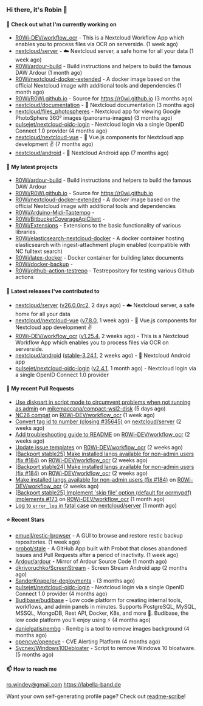 ### Hi there, it's Robin 👋

#### 👷 Check out what I'm currently working on

- [R0Wi-DEV/workflow_ocr](https://github.com/R0Wi-DEV/workflow_ocr) - This is a Nextcloud Workflow App which enables you to process files via OCR on serverside. (1 week ago)
- [nextcloud/server](https://github.com/nextcloud/server) - ☁️ Nextcloud server, a safe home for all your data (1 week ago)
- [R0Wi/ardour-build](https://github.com/R0Wi/ardour-build) - Build instructions and helpers to build the famous DAW Ardour (1 month ago)
- [R0Wi/nextcloud-docker-extended](https://github.com/R0Wi/nextcloud-docker-extended) - A docker image based on the official Nextcloud image with additional tools and dependencies (1 month ago)
- [R0Wi/R0Wi.github.io](https://github.com/R0Wi/R0Wi.github.io) - Source for https://r0wi.github.io (3 months ago)
- [nextcloud/documentation](https://github.com/nextcloud/documentation) - 📘 Nextcloud documentation (3 months ago)
- [nextcloud/files_photospheres](https://github.com/nextcloud/files_photospheres) - Nextcloud app for viewing Google PhotoSphere 360° images (panorama-images) (3 months ago)
- [pulsejet/nextcloud-oidc-login](https://github.com/pulsejet/nextcloud-oidc-login) - Nextcloud login via a single OpenID Connect 1.0 provider (4 months ago)
- [nextcloud/nextcloud-vue](https://github.com/nextcloud/nextcloud-vue) - 🍱 Vue.js components for Nextcloud app development  ✌ (7 months ago)
- [nextcloud/android](https://github.com/nextcloud/android) - 📱 Nextcloud Android app (7 months ago)

#### 🌱 My latest projects

- [R0Wi/ardour-build](https://github.com/R0Wi/ardour-build) - Build instructions and helpers to build the famous DAW Ardour
- [R0Wi/R0Wi.github.io](https://github.com/R0Wi/R0Wi.github.io) - Source for https://r0wi.github.io
- [R0Wi/nextcloud-docker-extended](https://github.com/R0Wi/nextcloud-docker-extended) - A docker image based on the official Nextcloud image with additional tools and dependencies
- [R0Wi/Arduino-Midi-Taptempo](https://github.com/R0Wi/Arduino-Midi-Taptempo) - 
- [R0Wi/BitbucketCoverageApiClient](https://github.com/R0Wi/BitbucketCoverageApiClient) - 
- [R0Wi/Extensions](https://github.com/R0Wi/Extensions) - Extensions to the basic functionality of various libraries.
- [R0Wi/elasticsearch-nextcloud-docker](https://github.com/R0Wi/elasticsearch-nextcloud-docker) - A docker container hosting elasticsearch with ingest-attachment plugin enabled (compatible with NC fulltext search)
- [R0Wi/latex-docker](https://github.com/R0Wi/latex-docker) - Docker container for building latex documents
- [R0Wi/docker-backup](https://github.com/R0Wi/docker-backup) - 
- [R0Wi/github-action-testrepo](https://github.com/R0Wi/github-action-testrepo) - Testrepository for testing various Github actions

#### 🔭 Latest releases I've contributed to

- [nextcloud/server](https://github.com/nextcloud/server) ([v26.0.0rc2](https://github.com/nextcloud/server/releases/tag/v26.0.0rc2), 2 days ago) - ☁️ Nextcloud server, a safe home for all your data
- [nextcloud/nextcloud-vue](https://github.com/nextcloud/nextcloud-vue) ([v7.8.0](https://github.com/nextcloud/nextcloud-vue/releases/tag/v7.8.0), 1 week ago) - 🍱 Vue.js components for Nextcloud app development  ✌
- [R0Wi-DEV/workflow_ocr](https://github.com/R0Wi-DEV/workflow_ocr) ([v1.25.4](https://github.com/R0Wi-DEV/workflow_ocr/releases/tag/v1.25.4), 2 weeks ago) - This is a Nextcloud Workflow App which enables you to process files via OCR on serverside.
- [nextcloud/android](https://github.com/nextcloud/android) ([stable-3.24.1](https://github.com/nextcloud/android/releases/tag/stable-3.24.1), 2 weeks ago) - 📱 Nextcloud Android app
- [pulsejet/nextcloud-oidc-login](https://github.com/pulsejet/nextcloud-oidc-login) ([v2.4.1](https://github.com/pulsejet/nextcloud-oidc-login/releases/tag/v2.4.1), 1 month ago) - Nextcloud login via a single OpenID Connect 1.0 provider

#### 🔨 My recent Pull Requests

- [Use diskpart in script mode to circumvent problems when not running as admin](https://github.com/mikemaccana/compact-wsl2-disk/pull/12) on [mikemaccana/compact-wsl2-disk](https://github.com/mikemaccana/compact-wsl2-disk) (5 days ago)
- [NC26 compat](https://github.com/R0Wi-DEV/workflow_ocr/pull/192) on [R0Wi-DEV/workflow_ocr](https://github.com/R0Wi-DEV/workflow_ocr) (1 week ago)
- [Convert tag id to number (closing #35645)](https://github.com/nextcloud/server/pull/36866) on [nextcloud/server](https://github.com/nextcloud/server) (2 weeks ago)
- [Add troubleshooting guide to README](https://github.com/R0Wi-DEV/workflow_ocr/pull/190) on [R0Wi-DEV/workflow_ocr](https://github.com/R0Wi-DEV/workflow_ocr) (2 weeks ago)
- [Update issue templates](https://github.com/R0Wi-DEV/workflow_ocr/pull/189) on [R0Wi-DEV/workflow_ocr](https://github.com/R0Wi-DEV/workflow_ocr) (2 weeks ago)
- [[Backport stable25] Make installed langs available for non-admin users (fix #184)](https://github.com/R0Wi-DEV/workflow_ocr/pull/188) on [R0Wi-DEV/workflow_ocr](https://github.com/R0Wi-DEV/workflow_ocr) (2 weeks ago)
- [[Backport stable24] Make installed langs available for non-admin users (fix #184)](https://github.com/R0Wi-DEV/workflow_ocr/pull/187) on [R0Wi-DEV/workflow_ocr](https://github.com/R0Wi-DEV/workflow_ocr) (2 weeks ago)
- [Make installed langs available for non-admin users (fix #184)](https://github.com/R0Wi-DEV/workflow_ocr/pull/186) on [R0Wi-DEV/workflow_ocr](https://github.com/R0Wi-DEV/workflow_ocr) (2 weeks ago)
- [[Backport stable25] Implement &#39;skip file&#39; option (default for ocrmypdf) implements #173](https://github.com/R0Wi-DEV/workflow_ocr/pull/178) on [R0Wi-DEV/workflow_ocr](https://github.com/R0Wi-DEV/workflow_ocr) (1 month ago)
- [Log to `error_log` in fatal case](https://github.com/nextcloud/server/pull/36316) on [nextcloud/server](https://github.com/nextcloud/server) (1 month ago)

#### ⭐ Recent Stars

- [emuell/restic-browser](https://github.com/emuell/restic-browser) - A GUI to browse and restore restic backup repositories. (1 week ago)
- [probot/stale](https://github.com/probot/stale) - A GitHub App built with Probot that closes abandoned Issues and Pull Requests after a period of inactivity. (1 week ago)
- [Ardour/ardour](https://github.com/Ardour/ardour) - Mirror of Ardour Source Code (1 month ago)
- [dkrivoruchko/ScreenStream](https://github.com/dkrivoruchko/ScreenStream) - Screen Stream Android app (2 months ago)
- [SanderKnape/pr-deployments](https://github.com/SanderKnape/pr-deployments) -  (3 months ago)
- [pulsejet/nextcloud-oidc-login](https://github.com/pulsejet/nextcloud-oidc-login) - Nextcloud login via a single OpenID Connect 1.0 provider (4 months ago)
- [Budibase/budibase](https://github.com/Budibase/budibase) - Low code platform for creating internal tools, workflows, and admin panels in minutes. Supports PostgreSQL, MySQL, MSSQL, MongoDB, Rest API, Docker, K8s, and more 🚀. Budibase, the low code platform you&#39;ll enjoy using ⚡   (4 months ago)
- [danielgatis/rembg](https://github.com/danielgatis/rembg) - Rembg is a tool to remove images background (4 months ago)
- [opencve/opencve](https://github.com/opencve/opencve) - CVE Alerting Platform (4 months ago)
- [Sycnex/Windows10Debloater](https://github.com/Sycnex/Windows10Debloater) - Script to remove Windows 10 bloatware. (5 months ago)

#### 📫 How to reach me
[ro.windey@gmail.com](mailto:ro.windey@gmailcom)
https://labella-band.de

Want your own self-generating profile page? Check out [readme-scribe](https://github.com/muesli/readme-scribe)!